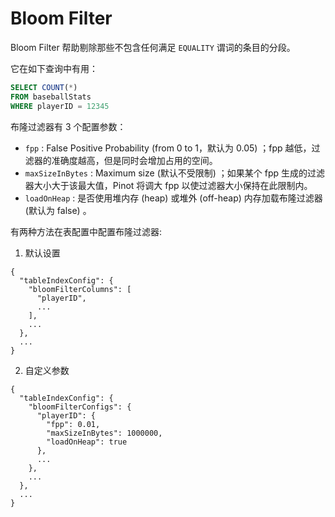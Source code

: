 # Bloom Filter

Bloom Filter 帮助剔除那些不包含任何满足 `EQUALITY` 谓词的条目的分段。

它在如下查询中有用：

```sql
SELECT COUNT(*) 
FROM baseballStats 
WHERE playerID = 12345
```

布隆过滤器有 3 个配置参数：

* `fpp` : False Positive Probability (from 0 to 1，默认为 0.05) ；fpp 越低，过滤器的准确度越高，但是同时会增加占用的空间。
* `maxSizeInBytes` : Maximum size (默认不受限制) ；如果某个 fpp 生成的过滤器大小大于该最大值，Pinot 将调大 fpp 以使过滤器大小保持在此限制内。
* `loadOnHeap` : 是否使用堆内存 (heap) 或堆外 (off-heap) 内存加载布隆过滤器 (默认为 false) 。

有两种方法在表配置中配置布隆过滤器:

1. 默认设置

```json5
{
  "tableIndexConfig": {
    "bloomFilterColumns": [
      "playerID",
      ...
    ],
    ...
  },
  ...
}
```

2. 自定义参数

```json5
{
  "tableIndexConfig": {
    "bloomFilterConfigs": {
      "playerID": {
        "fpp": 0.01,
        "maxSizeInBytes": 1000000,
        "loadOnHeap": true
      },
      ...
    },
    ...
  },
  ...
}
```
